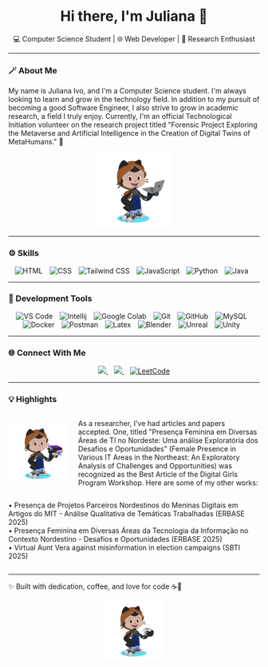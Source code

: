 <h1 align="center">Hi there, I'm Juliana 👋</h1>

<p align="center">
  💻 Computer Science Student | 🌐 Web Developer | 🔬 Research Enthusiast
</p>

---

### 🪄 About Me

My name is Juliana Ivo, and I'm a Computer Science student. I'm always looking to learn and grow in the technology field. In addition to my pursuit of becoming a good Software Engineer, I also strive to grow in academic research, a field I truly enjoy. Currently, I'm an official Technological Initiation volunteer on the research project titled "Forensic Project Exploring the Metaverse and Artificial Intelligence in the Creation of Digital Twins of MetaHumans." 🚀  

<p align="center">
  <img src="octocat-notebook.png" width="150px" alt="Octocat 2" />
</p>

---

### ⚙ Skills

<div align="center">

<img 
    alt="HTML"
    title="HTML" 
    width="30px" 
    style="padding-right: 10px;" 
    src="https://cdn.jsdelivr.net/gh/devicons/devicon@latest/icons/html5/html5-original.svg" 
/>
<img 
    alt="CSS" 
    title="CSS"
    width="30px" 
    style="padding-right: 10px;" 
    src="https://cdn.jsdelivr.net/gh/devicons/devicon@latest/icons/css3/css3-original.svg" 
/>
<img 
    alt="Tailwind CSS" 
    title="TailwindCSS"
    width="30px" 
    style="padding-right: 10px;" 
    src="https://cdn.jsdelivr.net/gh/devicons/devicon@latest/icons/tailwindcss/tailwindcss-original.svg" 
/>
<img 
    alt="JavaScript" 
    title="JavaScript"
    width="30px" 
    style="padding-right: 10px;" 
    src="https://cdn.jsdelivr.net/gh/devicons/devicon@latest/icons/javascript/javascript-original.svg" 
/>
<img 
    alt="Python" 
    title="Python"
    width="30px" 
    style="padding-right: 10px;" 
    src="https://cdn.jsdelivr.net/gh/devicons/devicon@latest/icons/python/python-original.svg" 
/>
<img 
    alt="Java" 
    title="Java"
    width="30px" 
    style="padding-right: 10px;" 
    src="https://cdn.jsdelivr.net/gh/devicons/devicon@latest/icons/java/java-original.svg"
/>

</div>

---

### 🧰 Development Tools

<div align="center">

<img 
    alt="VS Code" 
    title="VScode"
    width="30px" 
    style="padding-right: 10px;" 
    src="https://cdn.jsdelivr.net/gh/devicons/devicon@latest/icons/vscode/vscode-original.svg" 
/>
<img 
    alt="Intellij" 
    title="Intellij"
    width="30px" 
    style="padding-right: 10px;" 
    src="https://cdn.jsdelivr.net/gh/devicons/devicon@latest/icons/intellij/intellij-original.svg" 
/>
<img 
    alt="Google Colab" 
    title="Google Colab"
    width="30px" 
    style="padding-right: 10px;" 
    src="https://cdn.jsdelivr.net/gh/devicons/devicon@latest/icons/googlecolab/googlecolab-original.svg" 
/>
<img 
    alt="Git" 
    title="Git"
    width="30px" 
    style="padding-right: 10px;" 
    src="https://cdn.jsdelivr.net/gh/devicons/devicon@latest/icons/git/git-original.svg" 
/>
<img 
    alt="GitHub" 
    title="GitHub"
    width="30px" 
    style="padding-right: 10px;" 
    src="https://cdn.jsdelivr.net/gh/devicons/devicon@latest/icons/github/github-original.svg" 
/>
<img 
    alt="MySQL" 
    title="MySQL"
    width="30px" 
    style="padding-right: 10px;" 
    src="https://cdn.jsdelivr.net/gh/devicons/devicon@latest/icons/mysql/mysql-original.svg" 
/>
<img 
    alt="Docker" 
    title="Docker"
    width="30px" 
    style="padding-right: 10px;" 
    src="https://cdn.jsdelivr.net/gh/devicons/devicon@latest/icons/docker/docker-plain.svg" 
/>
<img 
    alt="Postman" 
    title="Postman"
    width="30px" 
    style="padding-right: 10px;" 
    src="https://cdn.jsdelivr.net/gh/devicons/devicon@latest/icons/postman/postman-original.svg"
/>
<img 
    alt="Latex" 
    title="Latex"
    width="30px" 
    style="padding-right: 10px;" 
    src="https://cdn.jsdelivr.net/gh/devicons/devicon@latest/icons/latex/latex-original.svg" 
/>
<img 
    alt="Blender" 
    title="Blender"
    width="30px" 
    style="padding-right: 10px;" 
    src="https://cdn.jsdelivr.net/gh/devicons/devicon@latest/icons/blender/blender-original.svg" 
/>
<img 
    alt="Unreal" 
    title="Unreal"
    width="30px" 
    style="padding-right: 10px;" 
    src="https://cdn.jsdelivr.net/gh/devicons/devicon@latest/icons/unrealengine/unrealengine-original.svg" 
/>
<img 
    alt="Unity" 
    title="Unity"
    width="30px" 
    style="padding-right: 10px;" 
    src="https://cdn.jsdelivr.net/gh/devicons/devicon@latest/icons/unity/unity-original.svg" 
/>

</div>

---

### 🌐 Connect With Me

<div align="center">

<a href="[https://www.linkedin.com/in/YOUR-LINKEDIN/](https://www.linkedin.com/in/juliana-ivo/)" target="_blank">
  <img src="https://cdn.jsdelivr.net/gh/devicons/devicon@latest/icons/linkedin/linkedin-original.svg" width= 30px/>
</a>
&nbsp;&nbsp;
<a href="https://github.com/julianaivo">
  <img src="https://cdn.jsdelivr.net/gh/devicons/devicon@latest/icons/github/github-original.svg" width= 30px/>
</a>
&nbsp;&nbsp;
<a href="https://leetcode.com/u/Juliana_Ivo/">
  <img
    alt="LeetCode"
    src="https://cdn.jsdelivr.net/gh/devicons/devicon@latest/icons/leetcode/leetcode-original.svg"
    width= 30px
    />
</a>
</div>

---
### 💡 Highlights

<div align="center" style="display: flex; align-items: center; justify-content: center; gap: 20px;">
  <img src="octocat-book.png" width="120px" alt="Octocat" />
  <p style="max-width: 400px; text-align: left;">As a researcher, I've had articles and papers accepted. One, titled "Presença Feminina em Diversas Áreas de TI no Nordeste: Uma análise Exploratória dos Desafios e Oportunidades” (Female Presence in Various IT Areas in the Northeast: An Exploratory Analysis of Challenges and Opportunities) was recognized as the Best Article of the Digital Girls Program Workshop. Here are some of my other works: </p>
</div>

<div align="left" style="display: flex; align-items: center; justify-content: center; gap: 20px;">
  <p>
    • Presença de Projetos Parceiros Nordestinos do Meninas Digitais em Artigos do MIT - Análise Qualitativa de Temáticas Trabalhadas (ERBASE 2025)<br/>
    • Presença Feminina em Diversas Áreas da Tecnologia da Informação no Contexto Nordestino - Desafios e Oportunidades (ERBASE 2025)<br/>
    • Virtual Aunt Vera against misinformation in election campaigns (SBTI 2025)</p>
</div>

---

<p align="left">✨ Built with dedication, coffee, and love for code ☕💜</p>

<div align="right" style="display: flex; align-items: center; justify-content: center; gap: 20px;">
  <img src="octocat-coffee.png" width="120px" alt="Octocat" />
</div>
